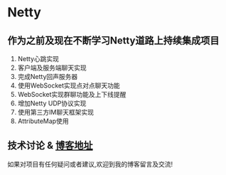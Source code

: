 # Netty

## 作为之前及现在不断学习Netty道路上持续集成项目
1. Netty心跳实现
2. 客户端及服务端聊天实现
3. 完成Netty回声服务器
4. 使用WebSocket实现点对点聊天功能
5. WebSocket实现群聊功能及上下线提醒
6. 增加Netty UDP协议实现
7. 使用第三方IM聊天框架实现
8. AttributeMap使用

## 技术讨论 & [博客地址](http://www.jacknolfskin.top/)
如果对项目有任何疑问或者建议,欢迎到我的博客留言及交流!
